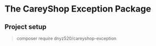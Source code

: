 # The CareyShop Exception Package

## Project setup

> composer require dnyz520/careyshop-exception
